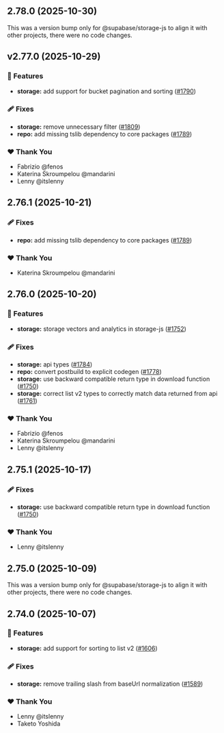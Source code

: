 ## 2.78.0 (2025-10-30)

This was a version bump only for @supabase/storage-js to align it with other projects, there were no code changes.

## v2.77.0 (2025-10-29)

### 🚀 Features

- **storage:** add support for bucket pagination and sorting ([#1790](https://github.com/supabase/supabase-js/pull/1790))

### 🩹 Fixes

- **storage:** remove unnecessary filter ([#1809](https://github.com/supabase/supabase-js/pull/1809))
- **repo:** add missing tslib dependency to core packages ([#1789](https://github.com/supabase/supabase-js/pull/1789))

### ❤️ Thank You

- Fabrizio @fenos
- Katerina Skroumpelou @mandarini
- Lenny @itslenny

## 2.76.1 (2025-10-21)

### 🩹 Fixes

- **repo:** add missing tslib dependency to core packages ([#1789](https://github.com/supabase/supabase-js/pull/1789))

### ❤️ Thank You

- Katerina Skroumpelou @mandarini

## 2.76.0 (2025-10-20)

### 🚀 Features

- **storage:** storage vectors and analytics in storage-js ([#1752](https://github.com/supabase/supabase-js/pull/1752))

### 🩹 Fixes

- **storage:** api types ([#1784](https://github.com/supabase/supabase-js/pull/1784))
- **repo:** convert postbuild to explicit codegen ([#1778](https://github.com/supabase/supabase-js/pull/1778))
- **storage:** use backward compatible return type in download function ([#1750](https://github.com/supabase/supabase-js/pull/1750))
- **storage:** correct list v2 types to correctly match data returned from api ([#1761](https://github.com/supabase/supabase-js/pull/1761))

### ❤️ Thank You

- Fabrizio @fenos
- Katerina Skroumpelou @mandarini
- Lenny @itslenny

## 2.75.1 (2025-10-17)

### 🩹 Fixes

- **storage:** use backward compatible return type in download function ([#1750](https://github.com/supabase/supabase-js/pull/1750))

### ❤️ Thank You

- Lenny @itslenny

## 2.75.0 (2025-10-09)

This was a version bump only for @supabase/storage-js to align it with other projects, there were no code changes.

## 2.74.0 (2025-10-07)

### 🚀 Features

- **storage:** add support for sorting to list v2 ([#1606](https://github.com/supabase/supabase-js/pull/1606))

### 🩹 Fixes

- **storage:** remove trailing slash from baseUrl normalization ([#1589](https://github.com/supabase/supabase-js/pull/1589))

### ❤️ Thank You

- Lenny @itslenny
- Taketo Yoshida
